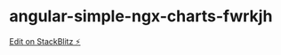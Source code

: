 # angular-simple-ngx-charts-fwrkjh

[Edit on StackBlitz ⚡️](https://stackblitz.com/edit/angular-simple-ngx-charts-fwrkjh)
